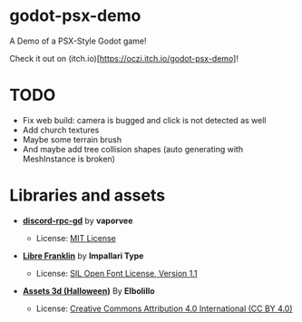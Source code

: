 # godot-psx-demo
A Demo of a PSX-Style Godot game!

Check it out on (itch.io)[https://oczi.itch.io/godot-psx-demo]!

# TODO
- Fix web build: camera is bugged and click is not detected as well
- Add church textures
- Maybe some terrain brush
- And maybe add tree collision shapes (auto generating with MeshInstance is broken)

# Libraries and assets
- **[discord-rpc-gd](https://github.com/vaporvee/discord-rpc-godot)** by **vaporvee**
  - License: [MIT License](https://opensource.org/licenses/MIT) 

- **[Libre Franklin](https://fonts.google.com/specimen/Libre+Franklin)** by **Impallari Type**
  - License: [SIL Open Font License, Version 1.1](https://openfontlicense.org/ofl-faq/)  

- **[Assets 3d (Halloween)](https://sketchfab.com/3d-models/halloween-fd66d60adac94ee18d4b5ddf8f6e7b47)** By **Elbolillo**
  - License: [Creative Commons Attribution 4.0 International (CC BY 4.0)](https://creativecommons.org/licenses/by/4.0/) 

